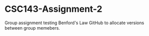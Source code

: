# CSC143-Assignment-2
Group assignment testing Benford's Law
GitHub to allocate versions between group memebers.
